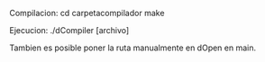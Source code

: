 Compilacion:
cd carpetacompilador
make

Ejecucion:
./dCompiler [archivo]

Tambien es posible poner la ruta manualmente en dOpen en main.